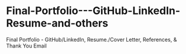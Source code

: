 # Final-Portfolio---GitHub-LinkedIn-Resume-and-others
Final Portfolio - GitHub/LinkedIn, Resume./Cover Letter, References, &amp; Thank You Email 
